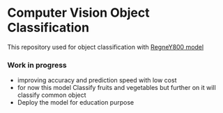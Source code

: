 # Computer Vision Object Classification
 This repository used for object classification with [RegneY800 model](https://arxiv.org/abs/2003.13678)

 ### Work in progress
 - improving accuracy and prediction speed with low cost 
 - for now this model Classify fruits and vegetables but further on it will classify common object
 - Deploy the model for education purpose


